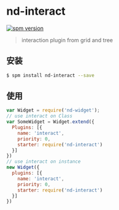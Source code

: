 # nd-interact

[![spm version](http://spm.crossjs.com/badge/nd-interact)](http://spm.crossjs.com/package/nd-interact)

> interaction plugin from grid and tree

## 安装

```bash
$ spm install nd-interact --save
```

## 使用

```js
var Widget = require('nd-widget');
// use interact on Class
var SomeWidget = Widget.extend({
  Plugins: [{
    name: 'interact',
    priority: 0,
    starter: require('nd-interact')
  }]
})
// use interact on instance
new Widget({
  plugins: [{
    name: 'interact',
    priority: 0,
    starter: require('nd-interact')
  }]
})
```
